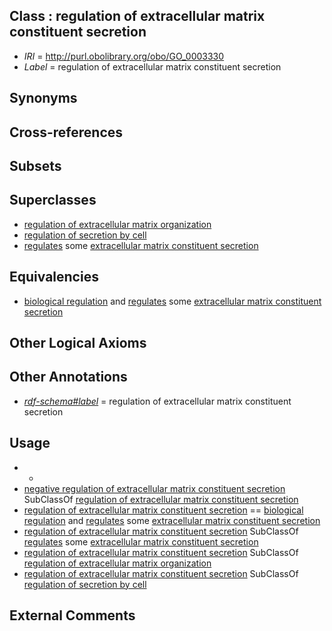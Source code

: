 
## Class : regulation of extracellular matrix constituent secretion

 * *IRI* = http://purl.obolibrary.org/obo/GO_0003330
 * *Label* = regulation of extracellular matrix constituent secretion

## Synonyms


## Cross-references


## Subsets


## Superclasses

 * [regulation of extracellular matrix organization](../../GO/53/GO_1903053.md)
 * [regulation of secretion by cell](../../GO/30/GO_1903530.md)
 * [regulates](../../RO/11/RO_0002211.md) some [extracellular matrix constituent secretion](../../GO/78/GO_0070278.md)

## Equivalencies

 * [biological regulation](../../GO/07/GO_0065007.md) and [regulates](../../RO/11/RO_0002211.md) some [extracellular matrix constituent secretion](../../GO/78/GO_0070278.md)

## Other Logical Axioms


## Other Annotations

 * *[rdf-schema#label](../../el/rdf-schema#label.md)* = regulation of extracellular matrix constituent secretion

## Usage

 * -
 * [negative regulation of extracellular matrix constituent secretion](../../GO/32/GO_0003332.md) SubClassOf [regulation of extracellular matrix constituent secretion](../../GO/30/GO_0003330.md)
 * [regulation of extracellular matrix constituent secretion](../../GO/30/GO_0003330.md) == [biological regulation](../../GO/07/GO_0065007.md) and [regulates](../../RO/11/RO_0002211.md) some [extracellular matrix constituent secretion](../../GO/78/GO_0070278.md)
 * [regulation of extracellular matrix constituent secretion](../../GO/30/GO_0003330.md) SubClassOf [regulates](../../RO/11/RO_0002211.md) some [extracellular matrix constituent secretion](../../GO/78/GO_0070278.md)
 * [regulation of extracellular matrix constituent secretion](../../GO/30/GO_0003330.md) SubClassOf [regulation of extracellular matrix organization](../../GO/53/GO_1903053.md)
 * [regulation of extracellular matrix constituent secretion](../../GO/30/GO_0003330.md) SubClassOf [regulation of secretion by cell](../../GO/30/GO_1903530.md)

## External Comments


